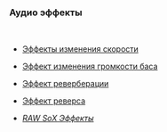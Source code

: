 ### **Аудио эффекты**
<br>

- [Эффекты изменения скорости](list/core.md)

- [Эффект изменения громкости баса](list/bass.md)

- [Эффект реверберации](list/reverb.md)

- [Эффект реверса](list/reverse.md)

- *[RAW SoX Эффекты](list/fx.md)*
